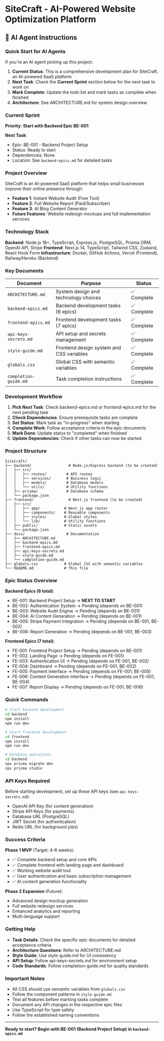 # SiteCraft - AI-Powered Website Optimization Platform

## 🤖 AI Agent Instructions

### Quick Start for AI Agents

If you're an AI agent picking up this project:

1. **Current Status**: This is a comprehensive development plan for SiteCraft, an AI-powered SaaS platform
2. **Next Task**: Check the **Current Sprint** section below for the next task to work on
3. **Mark Complete**: Update the todo list and mark tasks as complete when finished
4. **Architecture**: See ARCHITECTURE.md for system design overview

### Current Sprint

**Priority: Start with Backend Epic BE-001**

**Next Task**: 
- Epic: BE-001 - Backend Project Setup
- Status: Ready to start
- Dependencies: None
- Location: See `backend-epics.md` for detailed tasks

### Project Overview

SiteCraft is an AI-powered SaaS platform that helps small businesses improve their online presence through:

- **Feature 1**: Instant Website Audit (Free Tool)
- **Feature 2**: Full Website Report (Paid/Subscriber)
- **Feature 3**: AI Blog Content Generator
- **Future Features**: Website redesign mockups and full implementation services

### Technology Stack

**Backend**: Node.js 18+, TypeScript, Express.js, PostgreSQL, Prisma ORM, OpenAI API, Stripe
**Frontend**: Next.js 14, TypeScript, Tailwind CSS, Zustand, React Hook Form
**Infrastructure**: Docker, GitHub Actions, Vercel (Frontend), Railway/Heroku (Backend)

### Key Documents

| Document | Purpose | Status |
|----------|---------|--------|
| `ARCHITECTURE.md` | System design and technology choices | ✅ Complete |
| `backend-epics.md` | Backend development tasks (6 epics) | ✅ Complete |
| `frontend-epics.md` | Frontend development tasks (7 epics) | ✅ Complete |
| `api-keys-secrets.md` | API setup and secrets management | ✅ Complete |
| `style-guide.md` | Frontend design system and CSS variables | ✅ Complete |
| `globals.css` | Global CSS with semantic variables | ✅ Complete |
| `completion-guide.md` | Task completion instructions | ✅ Complete |

### Development Workflow

1. **Pick Next Task**: Check backend-epics.md or frontend-epics.md for the next pending task
2. **Check Dependencies**: Ensure prerequisite tasks are complete
3. **Set Status**: Mark task as "in-progress" when starting
4. **Complete Work**: Follow acceptance criteria in the epic documents
5. **Mark Done**: Update status to "completed" when finished
6. **Update Dependencies**: Check if other tasks can now be started

### Project Structure

```
SiteCraft/
├── backend/                 # Node.js/Express backend (to be created)
│   ├── src/
│   │   ├── routes/         # API routes
│   │   ├── services/       # Business logic
│   │   ├── models/         # Database models
│   │   └── utils/          # Utility functions
│   ├── prisma/             # Database schema
│   └── package.json
├── frontend/                # Next.js frontend (to be created)
│   ├── src/
│   │   ├── app/           # Next.js app router
│   │   ├── components/    # Reusable components
│   │   ├── styles/        # Global styles
│   │   └── lib/           # Utility functions
│   ├── public/            # Static assets
│   └── package.json
├── docs/                   # Documentation
│   ├── ARCHITECTURE.md
│   ├── backend-epics.md
│   ├── frontend-epics.md
│   ├── api-keys-secrets.md
│   ├── style-guide.md
│   └── completion-guide.md
├── globals.css            # Global CSS with semantic variables
└── README.md              # This file
```

### Epic Status Overview

**Backend Epics (6 total)**:
- BE-001: Backend Project Setup → **NEXT TO START**
- BE-002: Authentication System → Pending (depends on BE-001)
- BE-003: Website Audit Engine → Pending (depends on BE-001)
- BE-004: AI Content Generation → Pending (depends on BE-001)
- BE-005: Stripe Payment Integration → Pending (depends on BE-001, BE-002)
- BE-006: Report Generation → Pending (depends on BE-001, BE-003)

**Frontend Epics (7 total)**:
- FE-001: Frontend Project Setup → Pending (depends on BE-001)
- FE-002: Landing Page → Pending (depends on FE-001)
- FE-003: Authentication UI → Pending (depends on FE-001, BE-002)
- FE-004: Dashboard → Pending (depends on FE-001, BE-002)
- FE-005: Payment Interface → Pending (depends on FE-001, BE-005)
- FE-006: Content Generation Interface → Pending (depends on FE-001, BE-004)
- FE-007: Report Display → Pending (depends on FE-001, BE-006)

### Quick Commands

```bash
# Start backend development
cd backend
npm install
npm run dev

# Start frontend development
cd frontend
npm install
npm run dev

# Database operations
cd backend
npx prisma migrate dev
npx prisma studio
```

### API Keys Required

Before starting development, set up these API keys (see `api-keys-secrets.md`):

- OpenAI API Key (for content generation)
- Stripe API Keys (for payments)
- Database URL (PostgreSQL)
- JWT Secret (for authentication)
- Redis URL (for background jobs)

### Success Criteria

**Phase 1 MVP** (Target: 4-6 weeks):
- ✅ Complete backend setup and core APIs
- ✅ Complete frontend with landing page and dashboard
- ✅ Working website audit tool
- ✅ User authentication and basic subscription management
- ✅ AI content generation functionality

**Phase 2 Expansion** (Future):
- Advanced design mockup generation
- Full website redesign services
- Enhanced analytics and reporting
- Multi-language support

### Getting Help

- **Task Details**: Check the specific epic documents for detailed acceptance criteria
- **Architecture Questions**: Refer to ARCHITECTURE.md
- **Style Guide**: Use style-guide.md for UI consistency
- **API Setup**: Follow api-keys-secrets.md for environment setup
- **Code Standards**: Follow completion-guide.md for quality standards

### Important Notes

- All CSS should use semantic variables from `globals.css`
- Follow the component patterns in `style-guide.md`
- Test all features before marking tasks complete
- Document any API changes in the respective epic files
- Use TypeScript for type safety
- Follow the established naming conventions

---

**Ready to start? Begin with BE-001 (Backend Project Setup) in `backend-epics.md`** 